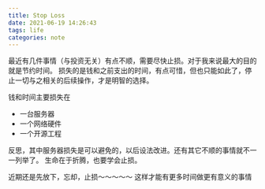 ```yaml
---
title: Stop Loss
date: 2021-06-19 14:26:43
tags: life
categories: note
---
```


最近有几件事情（与投资无关）有点不顺，需要尽快止损。对于我来说最大的目的就是节约时间。
损失的是钱和之前支出的时间，有点可惜，但也只能如此了，停止一切与之相关的后续操作，才是明智的选择。

钱和时间主要损失在
* 一台服务器
* 一个网络硬件
* 一个开源工程

反思，其中服务器损失是可以避免的，以后设法改进。还有其它不顺的事情就不一一列举了。
生命在于折腾，也要学会止损。

近期还是先放下，忘却，止损～～～～～
这样才能有更多时间做更有意义的事情
